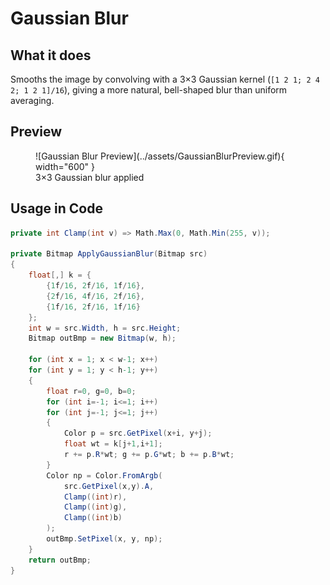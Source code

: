 # **Gaussian Blur**

## What it does

Smooths the image by convolving with a 3×3 Gaussian kernel (`[1 2 1; 2 4 2; 1 2 1]/16`), giving a more natural, bell-shaped blur than uniform averaging.

## Preview

<figure markdown="span">
  ![Gaussian Blur Preview](../assets/GaussianBlurPreview.gif){ width="600" }
  <figcaption>3×3 Gaussian blur applied</figcaption>
</figure>

## Usage in Code

```csharp title="GaussianBlur.cs"
private int Clamp(int v) => Math.Max(0, Math.Min(255, v));

private Bitmap ApplyGaussianBlur(Bitmap src)
{
    float[,] k = {
        {1f/16, 2f/16, 1f/16},
        {2f/16, 4f/16, 2f/16},
        {1f/16, 2f/16, 1f/16}
    };
    int w = src.Width, h = src.Height;
    Bitmap outBmp = new Bitmap(w, h);

    for (int x = 1; x < w-1; x++)
    for (int y = 1; y < h-1; y++)
    {
        float r=0, g=0, b=0;
        for (int i=-1; i<=1; i++)
        for (int j=-1; j<=1; j++)
        {
            Color p = src.GetPixel(x+i, y+j);
            float wt = k[j+1,i+1];
            r += p.R*wt; g += p.G*wt; b += p.B*wt;
        }
        Color np = Color.FromArgb(
            src.GetPixel(x,y).A,
            Clamp((int)r),
            Clamp((int)g),
            Clamp((int)b)
        );
        outBmp.SetPixel(x, y, np);
    }
    return outBmp;
}
```

<!-- !!! info "XXXXXXXXXXXXXXXXXXXX"
    XXXXXXXXXXXXXXXXXXXXXXXXXXXXXXXXXXXXXXXXXXXXXXXXXXXXXXXXXXXXXXXXXXXXXXXXXXXXXXXXXXXXXXXXXXXXXXXXXXXXXXXXXXXXXXXXXXXXXXXXXXXXXXXXXXXXXXXXXXXXXXXXXXXXXXXXXXXXXXXXXXXXXXXXXXXXXXXXXXXX -->
